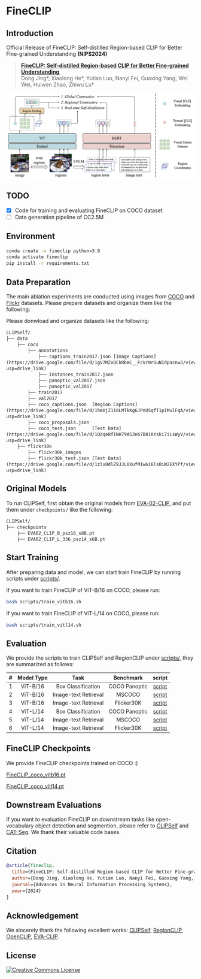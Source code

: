 # FineCLIP

## Introduction

Official Release of FineCLIP: Self-distilled Region-based CLIP for Better Fine-grained Understanding **(NIPS2024)**

> [**FineCLIP: Self-distilled Region-based CLIP for Better Fine-grained Understanding**](https://openreview.net/pdf?id=nExI4FuKWD),            
> Dong Jing*, Xiaolong He*, Yutian Luo, Nanyi Fei, Guoxing Yang, Wei Wei, Huiwen Zhao, Zhiwu Lu†

![](figs/fineclip_arch.png)

## TODO
- [x] Code for training and evaluating FineCLIP on COCO dataset
- [ ] Data generation pipeline of CC2.5M

## Environment

```bash
conda create -n fineclip python=3.8
conda activate fineclip
pip install -r requirements.txt
```

## Data Preparation

The main ablation experiments are conducted using images from [COCO](https://cocodataset.org/#home) 
and [Flickr](https://shannon.cs.illinois.edu/DenotationGraph/) datasets. Please prepare datasets and organize them like the 
following:

Please donwload and organize datasets like the following:
```text
CLIPSelf/
├── data
    ├── coco
        ├── annotations
            ├── captions_train2017.json [Image Captions](https://drive.google.com/file/d/1gV7MZxQCkRbmC__FcVr0rGuNIdpacnwJ/view?usp=drive_link)
            ├── instances_train2017.json 
            ├── panoptic_val2017.json
            ├── panoptic_val2017 
        ├── train2017
        ├── val2017
        ├── coco_captions.json  [Region Captions](https://drive.google.com/file/d/1hmXjZ1i8LMTkKg6JPnU5qfT1pIMulFqA/view?usp=drive_link)
        ├── coco_proposals.json
        ├── coco_test.json      [Test Data](https://drive.google.com/file/d/1Qdqe8fINH79A53nb7D81KYski7iLsWyV/view?usp=drive_link)
    ├── flickr30k
        ├── flickr30k_images
        ├── flickr30k_test.json [Test Data](https://drive.google.com/file/d/1zluOdlZ9JJL0XufMIw6i6ls0iW2EXYPf/view?usp=drive_link)
```

##  Original Models 
To run CLIPSelf, first obtain the original models from 
[EVA-02-CLIP](https://github.com/baaivision/EVA/tree/master/EVA-CLIP), and put them under 
`checkpoints/` like the following:

```text
CLIPSelf/
├── checkpoints
    ├── EVA02_CLIP_B_psz16_s8B.pt
    ├── EVA02_CLIP_L_336_psz14_s6B.pt
```


## Start Training

After preparing data and model, we can start train FineCLIP by running scripts under [scripts/](scripts).

If you want to train FineCLIP of ViT-B/16 on COCO, please run:
```bash
bash scripts/train_vitb16.sh
```

If you want to train FineCLIP of ViT-L/14 on COCO, please run:
```bash 
bash scripts/train_vitl14.sh
```


## Evaluation

We provide the scripts to train CLIPSelf and RegionCLIP under [scripts/](scripts), they are summarized as follows:

|  #  | Model Type |          Task           |   Benchmark   |                  script                  |
|:---:|:----------:|:-----------------------:|:-------------:|:----------------------------------------:|
|  1  |  ViT-B/16  |   Box Classification    | COCO Panoptic |   [script](scripts/test_vitb16_box.sh)   |
|  2  |  ViT-B/16  |  Image-text Retrieval   |    MSCOCO     | [script](scripts/test_vitb16_mscoco.sh)  |
|  3  |  ViT-B/16  |  Image-text Retrieval   |  Flicker30K   | [script](scripts/test_vitb16_flickr.sh)  |
|  4  |  ViT-L/14  |   Box Classification    | COCO Panoptic |   [script](scripts/test_vitl14_box.sh)   |
|  5  |  ViT-L/14  |  Image-text Retrieval   |    MSCOCO     | [script](scripts/test_vitl14_mscoco.sh)  |
|  6  |  ViT-L/14  |  Image-text Retrieval   |  Flicker30K   | [script](scripts/test_vitl14_flickr.sh)  |


## FineCLIP Checkpoints

We provide FineCLIP checkpoints trained on COCO :)

[FineCLIP_coco_vitb16.pt](https://drive.google.com/file/d/119eeWzjsE2rpUFBs2rDMZ7QlK1RxZYL2/view?usp=drive_link) 

[FineCLIP_coco_vitl14.pt](https://drive.google.com/file/d/1lSIj5tWVVNVFNzuPHisOAdDQyCXWIzUH/view?usp=drive_link)

## Downstream Evaluations

If you want to evaluation FineCLIP on downstream tasks like open-vocabulary object detection and segmention, please refer to [CLIPSelf](https://github.com/wusize/CLIPSelf/tree/main) and [CAT-Seg](https://github.com/cvlab-kaist/CAT-Seg).
We thank their valuable code bases.

## Citation

```bibtex
@article{fineclip,
  title={FineCLIP: Self-distilled Region-based CLIP for Better Fine-grained Understanding},
  author={Dong Jing, Xiaolong He, Yutian Luo, Nanyi Fei, Guoxing Yang, Wei Wei, Huiwen Zhao, Zhiwu Lu},
  journal={Advances in Neural Information Processing Systems},
  year={2024}
}
```

## Acknowledgement

We sincerely thank the following excellent works:
[CLIPSelf](https://github.com/wusize/CLIPSelf/tree/main),
[RegionCLIP](https://github.com/microsoft/RegionCLIP),
[OpenCLIP](https://github.com/mlfoundations/open_clip/tree/v2.16.0),
[EVA-CLIP](https://github.com/baaivision/EVA/tree/master/EVA-CLIP).

## License

<a rel="license" href="https://creativecommons.org/licenses/by-nc-nd/4.0/"><img alt="Creative Commons License" style="border-width:0" src="https://licensebuttons.net/l/by-nc-nd/4.0/88x31.png" /></a>
